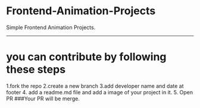 # Frontend-Animation-Projects
Simple Frontend Animation Projects.

---------
# you can contribute by following these steps 
1.fork the repo
2.create a new branch 
3.add developer name and date at footer 
4. add a readme.md file and add a image of your project in it.
5. Open PR
 ###Your PR will be merge.
